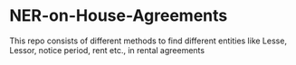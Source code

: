 # NER-on-House-Agreements
This repo consists of different methods to find different entities like Lesse,  Lessor, notice period, rent etc., in rental agreements 
